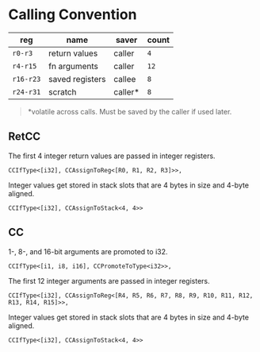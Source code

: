 # Calling Convention

| reg       | name            | saver   | count |
| --------- | --------------- | ------- | ----- |
| `r0-r3`   | return values   | caller  | `4`   |
| `r4-r15`  | fn arguments    | caller  | `12`  |
| `r16-r23` | saved registers | callee  | `8`   |
| `r24-r31` | scratch         | caller* | `8`   |

> *volatile across calls. Must be saved by the caller if used later.

## RetCC

The first 4 integer return values are passed in integer registers.

```tablegen
CCIfType<[i32], CCAssignToReg<[R0, R1, R2, R3]>>,
```

Integer values get stored in stack slots that are 4 bytes in size and 4-byte
aligned.

```tablegen
CCIfType<[i32], CCAssignToStack<4, 4>>
```

## CC

1-, 8-, and 16-bit arguments are promoted to i32.

```tablegen
CCIfType<[i1, i8, i16], CCPromoteToType<i32>>,
```

The first 12 integer arguments are passed in integer registers.

```tablegen
CCIfType<[i32], CCAssignToReg<[R4, R5, R6, R7, R8, R9, R10, R11, R12, R13, R14, R15]>>,
```

Integer values get stored in stack slots that are 4 bytes in size and 4-byte
aligned.

```tablegen
CCIfType<[i32], CCAssignToStack<4, 4>>
```
